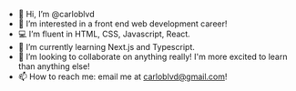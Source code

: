 - 👋 Hi, I’m @carloblvd
- 👀 I’m interested in a front end web development career!
- 💻 I’m fluent in HTML, CSS, Javascript, React.
- 🌱 I’m currently learning Next.js and Typescript.
- 💞️ I’m looking to collaborate on anything really! I'm more excited to learn than anything else!
- 📫 How to reach me: email me at carloblvd@gmail.com!

<!---
carloblvd/carloblvd is a ✨ special ✨ repository because its `README.md` (this file) appears on your GitHub profile.
You can click the Preview link to take a look at your changes.
--->
